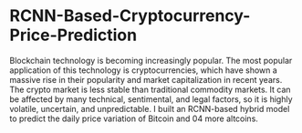 # RCNN-Based-Cryptocurrency-Price-Prediction
Blockchain technology is becoming increasingly popular. The most popular application of this technology is cryptocurrencies, which have shown a massive rise in their popularity and market capitalization in recent years. The crypto market is less stable than traditional commodity markets. It can be affected by many technical, sentimental, and legal factors, so it is highly volatile, uncertain, and unpredictable. I built an RCNN-based hybrid model to predict the daily price variation of Bitcoin and 04 more altcoins.
